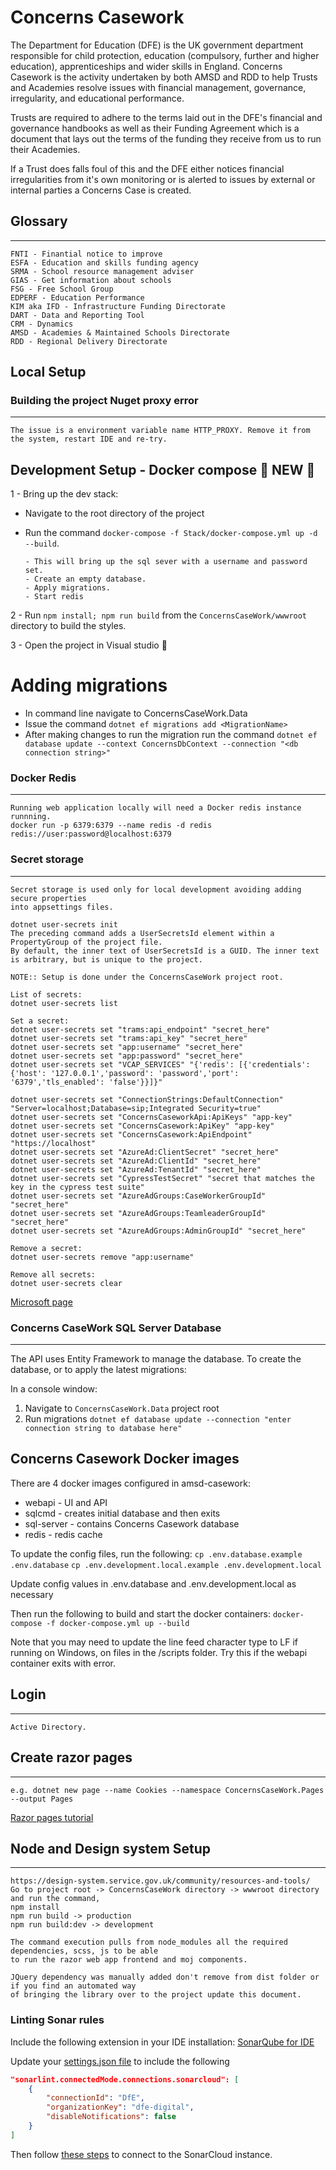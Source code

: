﻿# Concerns Casework
The Department for Education (DFE) is the UK government department responsible for child protection, 
education (compulsory, further and higher education), apprenticeships and wider skills in England.
Concerns Casework is the activity undertaken by both AMSD and RDD to help Trusts and Academies resolve issues
with financial management, governance, irregularity, and educational performance.

Trusts are required to adhere to the terms laid out in the DFE's financial and governance handbooks
as well as their Funding Agreement which is a document that lays out the terms of the funding they
receive from us to run their Academies.

If a Trust does falls foul of this and the DFE either notices financial irregularities from it's own
monitoring or is alerted to issues by external or internal parties a Concerns Case is created.

## Glossary
***
```
FNTI - Finantial notice to improve
ESFA - Education and skills funding agency
SRMA - School resource management adviser
GIAS - Get information about schools
FSG - Free School Group
EDPERF - Education Performance
KIM aka IFD - Infrastructure Funding Directorate
DART - Data and Reporting Tool
CRM - Dynamics
AMSD - Academies & Maintained Schools Directorate
RDD - Regional Delivery Directorate
```

## Local Setup

### Building the project Nuget proxy error
***
```
The issue is a environment variable name HTTP_PROXY. Remove it from the system, restart IDE and re-try.
```

## Development Setup - Docker compose :star2: NEW :star2: 
 
1 - Bring up the dev stack:
  - Navigate to the root directory of the project
  - Run the command `docker-compose -f Stack/docker-compose.yml up -d --build`. 

        - This will bring up the sql sever with a username and password set.
        - Create an empty database.
        - Apply migrations.
        - Start redis

2 - Run `npm install; npm run build` from the `ConcernsCaseWork/wwwroot` directory to build the styles.

3 - Open the project in Visual studio :rocket:

# Adding migrations

- In command line navigate to ConcernsCaseWork.Data
- Issue the command `dotnet ef migrations add <MigrationName>`
- After making changes to run the migration run the command `dotnet ef database update --context ConcernsDbContext --connection "<db connection string>"`


### Docker Redis
***
```
Running web application locally will need a Docker redis instance runnning.
docker run -p 6379:6379 --name redis -d redis
redis://user:password@localhost:6379
```

### Secret storage
***
```
Secret storage is used only for local development avoiding adding secure properties
into appsettings files.

dotnet user-secrets init
The preceding command adds a UserSecretsId element within a PropertyGroup of the project file. 
By default, the inner text of UserSecretsId is a GUID. The inner text is arbitrary, but is unique to the project.

NOTE:: Setup is done under the ConcernsCaseWork project root.

List of secrets:
dotnet user-secrets list

Set a secret:
dotnet user-secrets set "trams:api_endpoint" "secret_here"
dotnet user-secrets set "trams:api_key" "secret_here"
dotnet user-secrets set "app:username" "secret_here"
dotnet user-secrets set "app:password" "secret_here"
dotnet user-secrets set "VCAP_SERVICES" "{'redis': [{'credentials': {'host': '127.0.0.1','password': 'password','port': '6379','tls_enabled': 'false'}}]}"

dotnet user-secrets set "ConnectionStrings:DefaultConnection" "Server=localhost;Database=sip;Integrated Security=true"
dotnet user-secrets set "ConcernsCaseworkApi:ApiKeys" "app-key"
dotnet user-secrets set "ConcernsCasework:ApiKey" "app-key"
dotnet user-secrets set "ConcernsCasework:ApiEndpoint" "https://localhost"
dotnet user-secrets set "AzureAd:ClientSecret" "secret_here"
dotnet user-secrets set "AzureAd:ClientId" "secret_here"
dotnet user-secrets set "AzureAd:TenantId" "secret_here"
dotnet user-secrets set "CypressTestSecret" "secret that matches the key in the cypress test suite"
dotnet user-secrets set "AzureAdGroups:CaseWorkerGroupId" "secret_here"
dotnet user-secrets set "AzureAdGroups:TeamleaderGroupId" "secret_here"
dotnet user-secrets set "AzureAdGroups:AdminGroupId" "secret_here"

Remove a secret:
dotnet user-secrets remove "app:username"

Remove all secrets:
dotnet user-secrets clear
```
[Microsoft page](https://docs.microsoft.com/en-us/aspnet/core/security/app-secrets?view=aspnetcore-3.1&tabs=windows)

### Concerns CaseWork SQL Server Database
***
The API uses Entity Framework to manage the database.
To create the database, or to apply the latest migrations:

In a console window: 
1. Navigate to ```ConcernsCaseWork.Data``` project root
1. Run migrations ```dotnet ef database update --connection "enter connection string to database here" ```

## Concerns Casework Docker images
There are 4 docker images configured in amsd-casework:
- webapi - UI and API
- sqlcmd - creates initial database and then exits
- sql-server - contains Concerns Casework database
- redis - redis cache

To update the config files, run the following:
```cp .env.database.example .env.database```
```cp .env.development.local.example .env.development.local```

Update config values in .env.database and .env.development.local as necessary

Then run the following to build and start the docker containers:
```docker-compose -f docker-compose.yml up --build```

Note that you may need to update the line feed character type to LF if running on Windows, on files in the /scripts folder. 
Try this if the webapi container exits with error.

## Login
***
```
Active Directory.
```

## Create razor pages
***
```
e.g. dotnet new page --name Cookies --namespace ConcernsCaseWork.Pages --output Pages
```
[Razor pages tutorial](https://www.learnrazorpages.com/)

## Node and Design system Setup
***
```
https://design-system.service.gov.uk/community/resources-and-tools/
Go to project root -> ConcernsCaseWork directory -> wwwroot directory and run the command,
npm install
npm run build -> production
npm run build:dev -> development

The command execution pulls from node_modules all the required dependencies, scss, js to be able
to run the razor web app frontend and moj components.

JQuery dependency was manually added don't remove from dist folder or if you find an automated way 
of bringing the library over to the project update this document.

```

### Linting Sonar rules

Include the following extension in your IDE installation: [SonarQube for IDE](https://marketplace.visualstudio.com/items?itemName=SonarSource.sonarlint-vscode)

Update your [settings.json file](https://code.visualstudio.com/docs/getstarted/settings#_settings-json-file) to include the following

```json
"sonarlint.connectedMode.connections.sonarcloud": [   
    {
        "connectionId": "DfE",
        "organizationKey": "dfe-digital",
        "disableNotifications": false
    }   
]
```

Then follow [these steps](https://youtu.be/m8sAdYCIWhY) to connect to the SonarCloud instance.
